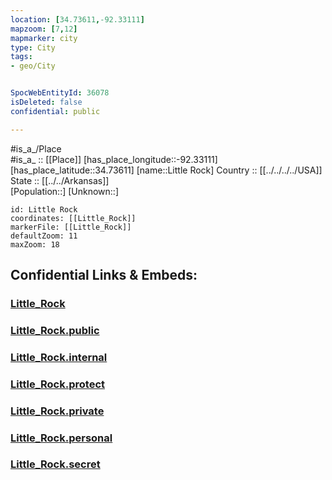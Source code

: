 ```yaml
---
location: [34.73611,-92.33111] 
mapzoom: [7,12] 
mapmarker: city 
type: City
tags:
- geo/City


SpocWebEntityId: 36078
isDeleted: false
confidential: public

---
```



#is_a_/Place  
#is_a_ :: [[Place]] 
[has_place_longitude::-92.33111] 
[has_place_latitude::34.73611] 
[name::Little Rock] 
Country :: [[../../../../USA]]  
State :: [[../../Arkansas]]  
[Population::] 
[Unknown::] 


```leaflet
id: Little Rock
coordinates: [[Little_Rock]] 
markerFile: [[Little_Rock]] 
defaultZoom: 11 
maxZoom: 18
```


## Confidential Links & Embeds: 

### [Little_Rock](/_Standards/Earth/Continent/America~North/USA/USA~Central/Arkansas/counties~Arkansas/Pulaski,County/cities~Pulaski/Little_Rock.md) 

### [Little_Rock.public](/_public/Earth/Continent/America~North/USA/USA~Central/Arkansas/counties~Arkansas/Pulaski,County/cities~Pulaski/Little_Rock.public.md) 

### [Little_Rock.internal](/_internal/Earth/Continent/America~North/USA/USA~Central/Arkansas/counties~Arkansas/Pulaski,County/cities~Pulaski/Little_Rock.internal.md) 

### [Little_Rock.protect](/_protect/Earth/Continent/America~North/USA/USA~Central/Arkansas/counties~Arkansas/Pulaski,County/cities~Pulaski/Little_Rock.protect.md) 

### [Little_Rock.private](/_private/Earth/Continent/America~North/USA/USA~Central/Arkansas/counties~Arkansas/Pulaski,County/cities~Pulaski/Little_Rock.private.md) 

### [Little_Rock.personal](/_personal/Earth/Continent/America~North/USA/USA~Central/Arkansas/counties~Arkansas/Pulaski,County/cities~Pulaski/Little_Rock.personal.md) 

### [Little_Rock.secret](/_secret/Earth/Continent/America~North/USA/USA~Central/Arkansas/counties~Arkansas/Pulaski,County/cities~Pulaski/Little_Rock.secret.md)

